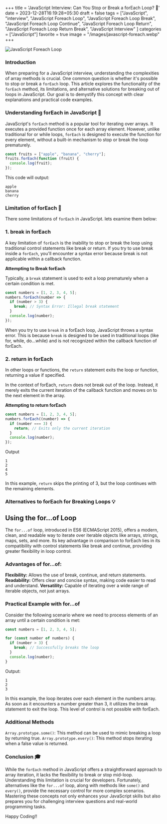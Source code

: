 +++
title = 'JavaScript Interview: Can You Stop or Break a forEach Loop? 🛑'
date = 2023-12-28T16:19:28+05:30
draft = false
tags = ["JavaScript",
    "interview",
    "JavaScript Foreach Loop",
    "JavaScript Foreach Loop Break",
    "JavaScript Foreach Loop Continue",
    "JavaScript Foreach Loop Return",
    "JavaScript Foreach Loop Return Break",
    "JavaScript Interview"
    ]
categories = ["JavaScript"]
favorite = true
image = "/images/javascript-foreach.webp"
+++

![JavaScript Foreach Loop](/images/javascript-foreach.webp)

### Introduction

When preparing for a JavaScript interview, understanding the complexities of array methods is crucial. One common question is whether it's possible to stop or break a `forEach` loop. This article explores the functionality of the `forEach` method, its limitations, and alternative solutions for breaking out of loops in JavaScript. Our goal is to demystify this concept with clear explanations and practical code examples.

### Understanding forEach in JavaScript 🤔

JavaScript's `forEach` method is a popular tool for iterating over arrays. It executes a provided function once for each array element. However, unlike traditional for or while loops, `forEach` is designed to execute the function for every element, without a built-in mechanism to stop or break the loop prematurely.

```javascript
const fruits = ["apple", "banana", "cherry"];
fruits.forEach(function (fruit) {
  console.log(fruit);
});
```

This code will output:

```
apple
banana
cherry
```

### Limitation of forEach 🚫

There some limitations of `forEach` in JavaScript. lets examine them below:

### 1. break in forEach

A key limitation of `forEach` is the inability to stop or break the loop using traditional control statements like break or return. If you try to use break inside a `forEach`, you'll encounter a syntax error because break is not applicable within a callback function.

**Attempting to Break forEach**

Typically, a `break` statement is used to exit a loop prematurely when a certain condition is met.

```javascript
const numbers = [1, 2, 3, 4, 5];
numbers.forEach(number => {
  if (number > 3) {
    break; // Syntax Error: Illegal break statement
  }
  console.log(number);
});
```

When you try to use `break` in a forEach loop, JavaScript throws a syntax error. This is because `break` is designed to be used in traditional loops (like for, while, do...while) and is not recognized within the callback function of forEach.

### 2. return in forEach

In other loops or functions, the `return` statement exits the loop or function, returning a value if specified.

In the context of forEach, `return` does not break out of the loop. Instead, it merely exits the current iteration of the callback function and moves on to the next element in the array.

**Attempting to return forEach**

```javascript
const numbers = [1, 2, 3, 4, 5];
numbers.forEach((number) => {
  if (number === 3) {
    return; // Exits only the current iteration
  }
  console.log(number);
});
```

Output

```
1
2
4
5
```

In this example, `return` skips the printing of 3, but the loop continues with the remaining elements.

### Alternatives to forEach for Breaking Loops 💡

## Using the for...of Loop

The `for...of` loop, introduced in ES6 (ECMAScript 2015), offers a modern, clean, and readable way to iterate over iterable objects like arrays, strings, maps, sets, and more. Its key advantage in comparison to forEach lies in its compatibility with control statements like break and continue, providing greater flexibility in loop control.

### Advantages of for...of:

**Flexibility:** Allows the use of break, continue, and return statements.
**Readability:** Offers clear and concise syntax, making code easier to read and understand.
**Versatility:** Capable of iterating over a wide range of iterable objects, not just arrays.

### Practical Example with for...of

Consider the following scenario where we need to process elements of an array until a certain condition is met:

```javascript
const numbers = [1, 2, 3, 4, 5];

for (const number of numbers) {
  if (number > 3) {
    break; // Successfully breaks the loop
  }
  console.log(number);
}
```

Output:

```
1
2
3
```

In this example, the loop iterates over each element in the numbers array. As soon as it encounters a number greater than 3, it utilizes the break statement to exit the loop. This level of control is not possible with forEach.

### Additional Methods

`Array.prototype.some()`: This method can be used to mimic breaking a loop by returning true.
`Array.prototype.every()`: This method stops iterating when a false value is returned.

### Conclusion 🎓

While the `forEach` method in JavaScript offers a straightforward approach to array iteration, it lacks the flexibility to break or stop mid-loop. Understanding this limitation is crucial for developers. Fortunately, alternatives like the `for...of` loop, along with methods like `some()` and `every()`, provide the necessary control for more complex scenarios. Mastering these concepts not only enhances your JavaScript skills but also prepares you for challenging interview questions and real-world programming tasks.

Happy Coding!!

